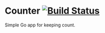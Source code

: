# Counter [![Build Status](https://drone.xirion.net/api/badges/0x76/counter/status.svg)](https://drone.xirion.net/0x76/counter)
Simple Go app for keeping count.
